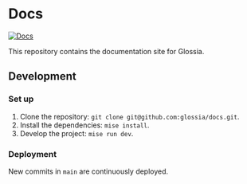 # Docs

[![Docs](https://github.com/glossia/docs/actions/workflows/docs.yml/badge.svg)](https://github.com/glossia/docs/actions/workflows/docs.yml)

This repository contains the documentation site for Glossia.

## Development

### Set up

1. Clone the repository: `git clone git@github.com:glossia/docs.git`.
2. Install the dependencies: `mise install`.
3. Develop the project: `mise run dev`.

### Deployment

New commits in `main` are continuously deployed.
